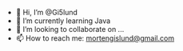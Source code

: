 - 👋 Hi, I’m @Gi5lund
- 🌱 I’m currently learning Java
- 💞️ I’m looking to collaborate on ...
- 📫 How to reach me: mortengislund@gmail.com

<!---
Gi5lund/Gi5lund is a ✨ special ✨ repository because its `README.md` (this file) appears on your GitHub profile.
You can click the Preview link to take a look at your changes.
--->
